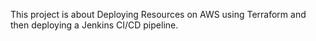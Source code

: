 This project is about Deploying Resources on AWS using Terraform and then deploying a Jenkins CI/CD pipeline.

